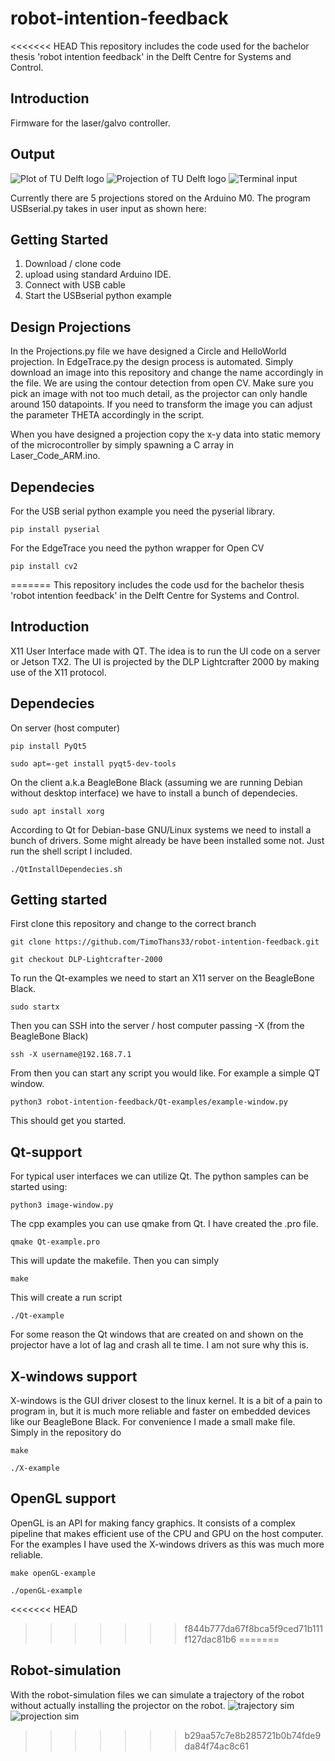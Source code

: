 # robot-intention-feedback
<<<<<<< HEAD
This repository includes the code used for the bachelor thesis 'robot intention feedback' in the Delft Centre for Systems and Control.

## Introduction
Firmware for the laser/galvo controller.
## Output
![Plot of TU Delft logo](Figures/TUDplot.png)
![Projection of TU Delft logo](Figures/TUD.png)
![Terminal input](Figures/terminal.png)

Currently there are 5 projections stored on the Arduino M0. The program USBserial.py takes in user input as shown here:

## Getting Started
1. Download / clone code 
2. upload using standard Arduino IDE.
3. Connect with USB cable
4. Start the USBserial python example

## Design Projections
In the Projections.py file we have designed a Circle and HelloWorld projection. In EdgeTrace.py the design process is automated. Simply download an image into this repository and change the name accordingly in the file. We are using the contour detection from open CV. Make sure you pick an image with not too much detail, as the projector can only handle around 150 datapoints. If you need to transform the image you can adjust the parameter THETA accordingly in the script.

When you have designed a projection copy the x-y data into static memory of the microcontroller by simply spawning a C array in Laser_Code_ARM.ino.

## Dependecies
For the USB serial python example you need the pyserial library.
```
pip install pyserial
```
For the EdgeTrace you need the python wrapper for Open CV
```
pip install cv2
```
=======
This repository includes the code usd for the bachelor thesis 'robot intention feedback' in the Delft Centre for Systems and Control.

## Introduction
X11 User Interface made with QT. The idea is to run the UI code on a server or Jetson TX2. The UI is projected by the DLP Lightcrafter 2000 by making use of the X11 protocol.

## Dependecies
On server (host computer)
```
pip install PyQt5
```
```
sudo apt=-get install pyqt5-dev-tools
```
On the client a.k.a BeagleBone Black (assuming we are running Debian without desktop interface) we have to install a bunch of dependecies.
```
sudo apt install xorg
```
According to Qt for Debian-base GNU/Linux systems we need to install a bunch of drivers. Some might already be have been installed some not. Just run the shell script I included.
```
./QtInstallDependecies.sh
```

## Getting started
First clone this repository and change to the correct branch
```
git clone https://github.com/TimoThans33/robot-intention-feedback.git
```
```
git checkout DLP-Lightcrafter-2000
```
To run the Qt-examples we need to start an X11 server on the BeagleBone Black.
```
sudo startx
```
Then you can SSH into the server / host computer passing -X (from the BeagleBone Black)
```
ssh -X username@192.168.7.1
```
From then you can start any script you would like. For example a simple QT window.
```
python3 robot-intention-feedback/Qt-examples/example-window.py
```
This should get you started.

## Qt-support
For typical user interfaces we can utilize Qt. The python samples can be started using:
```
python3 image-window.py
``` 
The cpp examples you can use qmake from Qt. I have created the .pro file.
```
qmake Qt-example.pro
```
This will update the makefile. Then you can simply
```
make
```
This will create a run script
```
./Qt-example
```
For some reason the Qt windows that are created on and shown on the projector have a lot of lag and crash all te time. I am not sure why this is.

## X-windows support
X-windows is the GUI driver closest to the linux kernel. It is a bit of a pain to program in, but it is much more reliable and faster on embedded devices like our BeagleBone Black. For convenience I made a small make file. Simply in the repository do
```
make
```
```
./X-example
```
## OpenGL support
OpenGL is an API for making fancy graphics. It consists of a complex pipeline that makes efficient use of the CPU and GPU on the host computer. For the examples I have used the X-windows drivers as this was much more reliable.
```
make openGL-example
```
```
./openGL-example
```

<<<<<<< HEAD
>>>>>>> f844b777da67f8bca5f9ced71b111f127dac81b6
=======
## Robot-simulation
With the robot-simulation files we can simulate a trajectory of the robot without actually installing the projector on the robot.
![trajectory sim](Images/robot-sim.png)
![projection sim](Images/proj-sim.png)

>>>>>>> b29aa57c7e8b285721b0b74fde9da84f74ac8c61
